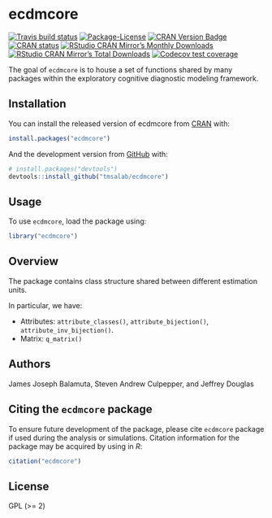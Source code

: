 
<!-- README.md is generated from README.Rmd. Please edit that file -->

# ecdmcore

<!-- badges: start -->

[![Travis build
status](https://travis-ci.com/tmsalab/ecdmcore.svg?branch=master)](https://travis-ci.com/tmsalab/ecdmcore)
[![Package-License](http://img.shields.io/badge/license-GPL%20\(%3E=2\)-brightgreen.svg?style=flat)](http://www.gnu.org/licenses/gpl-2.0.html)
[![CRAN Version
Badge](http://www.r-pkg.org/badges/version/simcdm)](https://cran.r-project.org/package=simcdm)
[![CRAN
status](https://www.r-pkg.org/badges/version/ecdmcore)](https://cran.r-project.org/package=ecdmcore)
[![RStudio CRAN Mirror’s Monthly
Downloads](http://cranlogs.r-pkg.org/badges/ecdmcore?color=brightgreen)](http://www.r-pkg.org/pkg/ecdmcore)
[![RStudio CRAN Mirror’s Total
Downloads](http://cranlogs.r-pkg.org/badges/grand-total/ecdmcore?color=brightgreen)](http://www.r-pkg.org/pkg/ecdmcore)
[![Codecov test
coverage](https://codecov.io/gh/tmsalab/ecdmcore/branch/master/graph/badge.svg)](https://codecov.io/gh/tmsalab/ecdmcore?branch=master)
<!-- badges: end -->

The goal of `ecdmcore` is to house a set of functions shared by many
packages within the exploratory cognitive diagnostic modeling framework.

## Installation

You can install the released version of ecdmcore from
[CRAN](https://CRAN.R-project.org) with:

``` r
install.packages("ecdmcore")
```

And the development version from [GitHub](https://github.com/) with:

``` r
# install.packages("devtools")
devtools::install_github("tmsalab/ecdmcore")
```

## Usage

To use `ecdmcore`, load the package using:

``` r
library("ecdmcore")
```

## Overview

The package contains class structure shared between different estimation
units.

In particular, we have:

  - Attributes: `attribute_classes()`, `attribute_bijection()`,
    `attribute_inv_bijection()`.
  - Matrix: `q_matrix()`

## Authors

James Joseph Balamuta, Steven Andrew Culpepper, and Jeffrey Douglas

## Citing the `ecdmcore` package

To ensure future development of the package, please cite `ecdmcore`
package if used during the analysis or simulations. Citation information
for the package may be acquired by using in *R*:

``` r
citation("ecdmcore")
```

## License

GPL (\>= 2)

